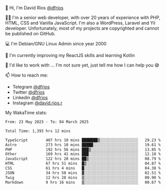 👋 Hi, I'm David Rios [@dfrios](https://github.com/dfrios)

👨‍💻 I'm a senior web developer, with over 20 years of experience with PHP, HTML, CSS and Vanilla JavaScript. I'm also a WordPress, Laravel and Yii developer. Unfortunately, most of my projects are copyrighted and cannot be published on GitHub.

💻 I'm Debian/GNU Linux Admin since year 2000

🌱 I'm currently improving my ReactJS skills and learning Kotlin

💞️ I'd like to work with ... I'm not sure yet, just tell me how I can help you 😅


📫 How to reach me:
* Telegram [@dfrios](https://t.me/dfrios)
* Twitter [@dfrios](https://twitter.com/dfrios)
* Linkedin [@dfrios](https://linkedin.com/in/dfrios)
* Instagram [@david.rios.r](https://instagram.com/david.rios.r)



My WakaTime stats:
<!--START_SECTION:waka-->

```txt
From: 23 May 2023 - To: 04 March 2025

Total Time: 1,393 hrs 12 mins

TypeScript        407 hrs 10 mins ███████▒░░░░░░░░░░░░░░░░░   29.23 %
Astro             273 hrs 10 mins █████░░░░░░░░░░░░░░░░░░░░   19.61 %
PHP               192 hrs 56 mins ███▒░░░░░░░░░░░░░░░░░░░░░   13.85 %
Other             169 hrs 41 mins ███░░░░░░░░░░░░░░░░░░░░░░   12.18 %
JavaScript        122 hrs 28 mins ██▒░░░░░░░░░░░░░░░░░░░░░░   08.79 %
HTML              67 hrs 51 mins  █▒░░░░░░░░░░░░░░░░░░░░░░░   04.87 %
CSS               61 hrs 4 mins   █░░░░░░░░░░░░░░░░░░░░░░░░   04.38 %
JSON              34 hrs 58 mins  ▓░░░░░░░░░░░░░░░░░░░░░░░░   02.51 %
Twig              12 hrs 28 mins  ▒░░░░░░░░░░░░░░░░░░░░░░░░   00.90 %
Markdown          9 hrs 16 mins   ▒░░░░░░░░░░░░░░░░░░░░░░░░   00.67 %
```

<!--END_SECTION:waka-->
